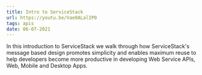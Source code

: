 ```yaml
---
title: Intro to ServiceStack
url: https://youtu.be/Vae0ALalIP0
tags: apis
date: 06-07-2021
---
```


In this introduction to ServiceStack we walk through how ServiceStack's message based design promotes simplicity 
and enables maximum reuse to help developers become more productive in developing Web Service APIs, Web, Mobile and Desktop Apps.
